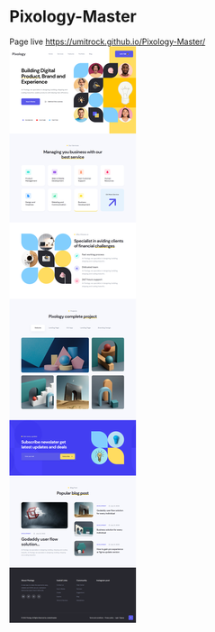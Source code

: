 # Pixology-Master
Page live https://umitrock.github.io/Pixology-Master/
<img src="https://github.com/UmitRock/Pixology-Master/blob/main/page.PNG?raw=true" alt="">
